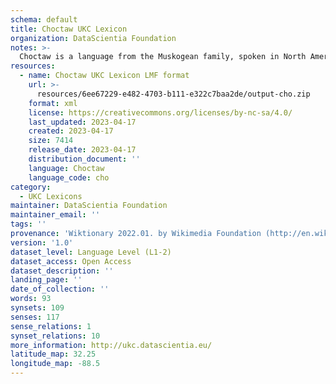```yaml
---
schema: default
title: Choctaw UKC Lexicon
organization: DataScientia Foundation
notes: >-
  Choctaw is a language from the Muskogean family, spoken in North America. The UKC Lexicon of Choctaw is represented as a lexico-semantic network. It consists of words, word senses, synsets, as well as sense-level and synset-level relationships.
resources:
  - name: Choctaw UKC Lexicon LMF format
    url: >-
      resources/6ee67229-e482-4703-b111-e322c7baa2de/output-cho.zip
    format: xml
    license: https://creativecommons.org/licenses/by-nc-sa/4.0/
    last_updated: 2023-04-17
    created: 2023-04-17
    size: 7414
    release_date: 2023-04-17
    distribution_document: ''
    language: Choctaw
    language_code: cho
category:
  - UKC Lexicons
maintainer: DataScientia Foundation
maintainer_email: ''
tags: ''
provenance: 'Wiktionary 2022.01. by Wikimedia Foundation (http://en.wiktionary.org); CogNet 2.1 by Khuyagbaatar Batsuren, National University of Mongolia (http://cognet.ukc.disi.unitn.it); KinDiv: Kinship Diversity 1.0 by Temuulen Khishigsuren (http://ukc.disi.unitn.it/index.php/kinship/); MorphyNet 2.0 by Gábor Bella and Khuyagbaatar Batsuren (http://ukc.disi.unitn.it/index.php/morphynet/); Native Languages of the Americas 2021.11. by Laura Redish and Orrin Lewis (http://www.native-languages.org); Princeton WordNet 2.1 by Princeton University (https://wordnet.princeton.edu)'
version: '1.0'
dataset_level: Language Level (L1-2)
dataset_access: Open Access
dataset_description: ''
landing_page: ''
date_of_collection: ''
words: 93
synsets: 109
senses: 117
sense_relations: 1
synset_relations: 10
more_information: http://ukc.datascientia.eu/
latitude_map: 32.25
longitude_map: -88.5
---
```

